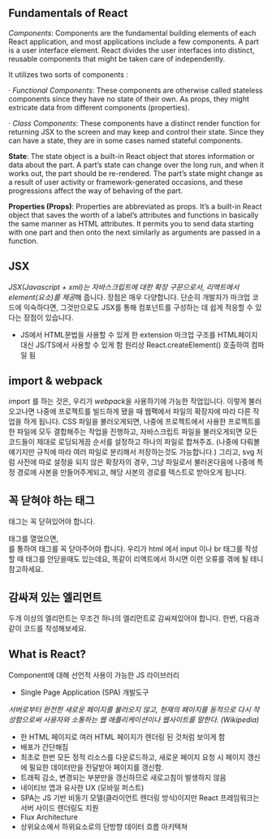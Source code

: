 ## Fundamentals of React

_Components_: Components are the fundamental building elements of each React application, and most applications include a few components. A part is a user interface element. React divides the user interfaces into distinct, reusable components that might be taken care of independently.

It utilizes two sorts of components :

· _Functional Components_: These components are otherwise called stateless components since they have no state of their own. As props, they might extricate data from different components (properties).

· _Class Components_: These components have a distinct render function for returning JSX to the screen and may keep and control their state. Since they can have a state, they are in some cases named stateful components.

**State**: The state object is a built-in React object that stores information or data about the part. A part’s state can change over the long run, and when it works out, the part should be re-rendered. The part’s state might change as a result of user activity or framework-generated occasions, and these progressions affect the way of behaving of the part.

**Properties (Props)**: Properties are abbreviated as props. It’s a built-in React object that saves the worth of a label’s attributes and functions in basically the same manner as HTML attributes. It permits you to send data starting with one part and then onto the next similarly as arguments are passed in a function.

## JSX

*JSX(Javascript + xml)는 자바스크립트에 대한 확장 구문으로서, 리액트에서 element(요소)를 제공*해 줍니다. 장점은 매우 다양합니다. 단순히 개발자가 마크업 코드에 익숙하다면, 그것만으로도 JSX를 통해 컴포넌트를 구성하는 데 쉽게 적응할 수 있다는 장점이 있습니다.

- JS에서 HTML문법을 사용할 수 있게 한 extension
  마크업 구조를 HTML페이지 대신 JS/TS에서 사용할 수 있게 함
  원리상 React.createElement() 호출하여 컴파일 됨

## import & webpack

import 를 하는 것은, 우리가 *webpack*을 사용하기에 가능한 작업입니다. 이렇게 불러오고나면 나중에 프로젝트를 빌드하게 됐을 때 웹팩에서 파일의 확장자에 따라 다른 작업을 하게 됩니다. CSS 파일을 불러오게되면, 나중에 프로젝트에서 사용한 프로젝트를 한 파일에 모두 결합해주는 작업을 진행하고, 자바스크립트 파일을 불러오게되면 모든 코드들이 제대로 로딩되게끔 순서를 설정하고 하나의 파일로 합쳐주죠. (나중에 다뤄볼 얘기지만 규칙에 따라 여러 파일로 분리해서 저장하는것도 가능합니다.) 그리고, svg 처럼 사전에 따로 설정을 되지 않은 확장자의 경우, 그냥 파일로서 불러온다음에 나중에 특정 경로에 사본을 만들어주게되고, 해당 사본의 경로를 텍스트로 받아오게 됩니다.

## 꼭 닫혀야 하는 태그

태그는 꼭 닫혀있어야 합니다. <div> 태그를 열었으면, </div> 를 통하여 태그를 꼭 닫아주어야 합니다. 우리가 html 에서 input 이나 br 태그를 작성 할 때 태그를 안닫을때도 있는데요, 똑같이 리액트에서 하시면 이런 오류를 겪에 될 테니 참고하세요.

## 감싸져 있는 엘리먼트

두개 이상의 엘리먼트는 무조건 하나의 엘리먼트로 감싸져있어야 합니다. 한번, 다음과 같이 코드를 작성해보세요.

## What is React?

Component에 대해 선언적 사용이 가능한 JS 라이브러리

- Single Page Application (SPA) 개발도구

_서버로부터 완전한 새로운 페이지를 불러오지 않고, 현재의 페이지를 동적으로 다시 작성함으로써 사용자와 소통하는 웹 애플리케이션이나 웹사이트를 말한다. (Wikipedia)_

- 한 HTML 페이지로 여러 HTML 페이지가 렌더링 된 것처럼 보이게 함
- 배포가 간단해짐
- 최초로 한번 모든 정적 리소스를 다운로드하고, 새로운 페이지 요청 시 페이지 갱신에 필요한 데이터만을 전달받아 페이지를 갱신함.
- 트래픽 감소, 변경되는 부분만을 갱신하므로 새로고침이 발생하지 않음
- 네이티브 앱과 유사한 UX (모바일 퍼스트)
- SPA는 JS 기반 비동기 모델(클라이언트 렌더링 방식)이지만 React 프레임워크는 서버 사이드 렌더링도 지원
- Flux Architecture
- 상위요소에서 하위요소로의 단방향 데이터 흐름 아키텍쳐
